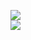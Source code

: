 [![](https://img.shields.io/badge/Made%20With-Github%20Spray-lightgrey.svg?style=for-the-badge&logo=github)](https://github.com/Annihil/github-spray#2661)  
[![](https://i.imgur.com/2DrTn0Z.gif)](https://github.com/Annihil/github-spray)